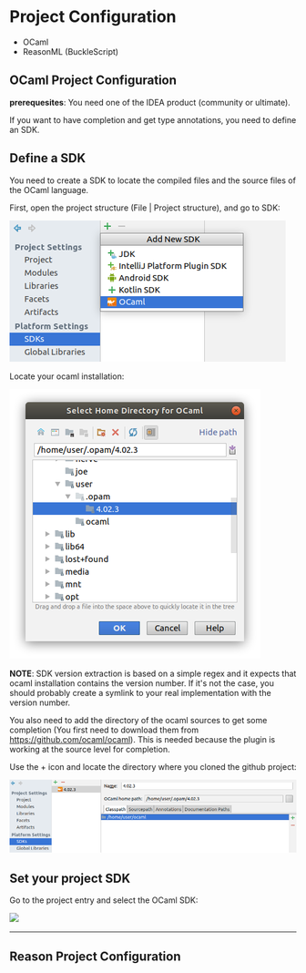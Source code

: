 # Project Configuration
 - OCaml
 - ReasonML (BuckleScript)

## OCaml Project Configuration

**prerequesites**: You need one of the IDEA product (community or ultimate).

If you want to have completion and get type annotations, you need to define an SDK.

## Define a SDK

You need to create a SDK to locate the compiled files and the source files of the OCaml language.

First, open the project structure (File | Project structure), and go to SDK:

![](img/sdk_01.png)

Locate your ocaml installation:

![](img/sdk_02.png)

**NOTE**: SDK version extraction is based on a simple regex and it expects that ocaml installation contains the version number.
If it's not the case, you should probably create a symlink to your real implementation with the version number.


You also need to add the directory of the ocaml sources to get some completion
(You first need to download them from https://github.com/ocaml/ocaml). 
This is needed because the plugin is working at the source level for completion.


Use the + icon and locate the directory where you cloned the github project:

![](img/sdk_03.png)

## Set your project SDK

Go to the project entry and select the OCaml SDK:

![](img/sdk_04.png])

---

## Reason Project Configuration
